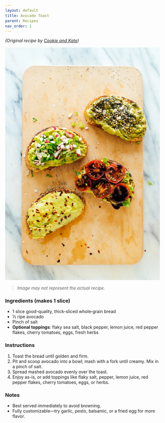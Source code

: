```yaml
---
layout: default
title: Avocado Toast
parent: Recipes
nav_order: 1
---
```


*(Original recipe by [Cookie and Kate](https://cookieandkate.com/avocado-toast-recipe/))*

![Avocado Toast (representative image)](/assets/images/recipes/avocado-toast-1.jpg)  
> *Image may not represent the actual recipe.*

### Ingredients (makes 1 slice)

- 1 slice good-quality, thick-sliced whole‑grain bread  
- ½ ripe avocado  
- Pinch of salt  
- **Optional toppings**: flaky sea salt, black pepper, lemon juice, red pepper flakes, cherry tomatoes, eggs, fresh herbs

### Instructions

1. Toast the bread until golden and firm.  
2. Pit and scoop avocado into a bowl; mash with a fork until creamy. Mix in a pinch of salt.  
3. Spread mashed avocado evenly over the toast.  
4. Enjoy as-is, or add toppings like flaky salt, pepper, lemon juice, red pepper flakes, cherry tomatoes, eggs, or herbs.

### Notes

- Best served immediately to avoid browning.  
- Fully customizable—try garlic, pesto, balsamic, or a fried egg for more flavor.
